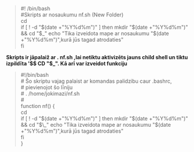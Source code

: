>#! /bin/bash   
#Skripts ar nosaukumu nf.sh (New Folder)   
cd   
if [ ! -d "$(date +"%Y%d%m")" ]  
then  
mkdir "$(date +"%Y%d%m")" && cd "$_"  
echo "Tika izveidota mape ar nosaukumu "$(date +"%Y%d%m")",kurā jūs tagad atrodaties"  
fi  

  
**Skripts ir jāpalaiž ar . nf.sh ,lai netiktu aktivizēts jauns child shell un tiktu izpildīta '$$ CD "$\_". Kā arī var izveidot funkciju**  
  
>#!/bin/bash  
\#  Šo skriptu vajag palaist ar komandas palidzibu caur .bashrc,  
\# pievienojot šo līniju  
\#   . /home/jokimazi/nf.sh  
\#  
function nf() {  
cd   
if [ ! -d "$(date +"%Y%d%m")" ]  
then    
mkdir "$(date +"%Y%d%m")" && cd "$\_"    
echo "Tika izveidota mape ar nosaukumu "$(date +"%Y%d%m")",kurā jūs tagad atrodaties"    
fi    
}  
  
